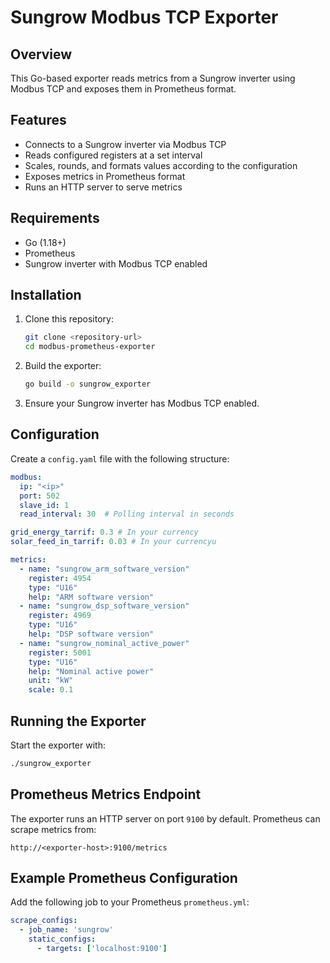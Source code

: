 # Sungrow Modbus TCP Exporter

## Overview
This Go-based exporter reads metrics from a Sungrow inverter using Modbus TCP and exposes them in Prometheus format.

## Features
- Connects to a Sungrow inverter via Modbus TCP
- Reads configured registers at a set interval
- Scales, rounds, and formats values according to the configuration
- Exposes metrics in Prometheus format
- Runs an HTTP server to serve metrics

## Requirements
- Go (1.18+)
- Prometheus
- Sungrow inverter with Modbus TCP enabled

## Installation
1. Clone this repository:
   ```sh
   git clone <repository-url>
   cd modbus-prometheus-exporter
   ```
2. Build the exporter:
   ```sh
   go build -o sungrow_exporter
   ```
3. Ensure your Sungrow inverter has Modbus TCP enabled.

## Configuration
Create a `config.yaml` file with the following structure:

```yaml
modbus:
  ip: "<ip>"
  port: 502
  slave_id: 1
  read_interval: 30  # Polling interval in seconds

grid_energy_tarrif: 0.3 # In your currency
solar_feed_in_tarrif: 0.03 # In your currencyu

metrics:
  - name: "sungrow_arm_software_version"
    register: 4954
    type: "U16"
    help: "ARM software version"
  - name: "sungrow_dsp_software_version"
    register: 4969
    type: "U16"
    help: "DSP software version"
  - name: "sungrow_nominal_active_power"
    register: 5001
    type: "U16"
    help: "Nominal active power"
    unit: "kW"
    scale: 0.1
```

## Running the Exporter
Start the exporter with:
```sh
./sungrow_exporter
```

## Prometheus Metrics Endpoint
The exporter runs an HTTP server on port `9100` by default. Prometheus can scrape metrics from:
```
http://<exporter-host>:9100/metrics
```

## Example Prometheus Configuration
Add the following job to your Prometheus `prometheus.yml`:
```yaml
scrape_configs:
  - job_name: 'sungrow'
    static_configs:
      - targets: ['localhost:9100']
```